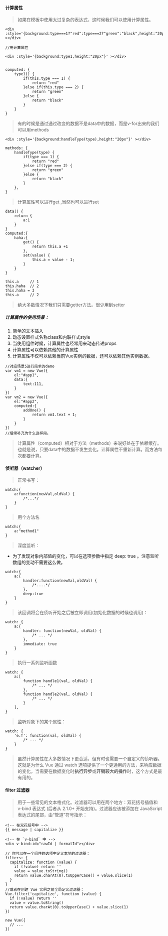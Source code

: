 #### 计算属性
> 如果在模板中使用太过复杂的表达式，这时候我们可以使用计算属性。

```
<div :style='{background:type===1?"red":type===2?"green":"black",height:"20px"}' ></div>

//用计算属性

<div :style='{background:type1,height:"20px"}' ></div>


computed: {
	type1() {
		if(this.type === 1) {
			return "red"
		}else if(this.type === 2) {
			return "green"
		}else {
			return "black"
		}
	}
}

```
> 有的时候是通过通过改变的数据不是data中的数据，而是v-for出来的我们可以用methods
```
<div :style='{background:handleType(type),height:"20px"}' ></div>

methods: {
	handleType(type) {
		if(type === 1) {
			return "red"
		}else if(type === 2) {
			return "green"
		}else {
			return "black"
		}
	},
}
```
> 计算属性可以进行get ,当然也可以进行set


```
data() {
    return {
        a:1
    }
}
computed:{
    haha:{
        get() {
            return this.a +1
        },
        set(value) {
            this.a = value - 1;
        }
    }
}

this.a     // 1
this.haha  // 2
this.haha = 3
this.a     // 2
```
> 绝大多数情况下我们只需要getter方法。很少用到setter


##### 计算属性的使用场景：
1. 简单的文本插入
2. 动态设置样式名称class和内联样式style
3. 当使用组件时候，计算属性也经常用来动态传递props
4. 计算属性可以依赖其他的计算属性
5. 计算属性不仅可以依赖当前Vue实例的数据，还可以依赖其他实例数据。


```
//对应场景5进行简单的demo
var vm1 = new Vue({
    el:"#app1",
    data:{
        text:111,
    }
})
var vm2 = new Vue({
    el:"#app2",
    computed:{
        addOne() {
            return vm1.text + 1;
        }
    }
})
//后续补充为什么这样用。
```
> 计算属性（computed）相对于方法（methods）来说好处在于依赖缓存。也就是说，只要data中的数据不发生变化。计算属性不重新计算。而方法每次都要计算。


#### 侦听器（watcher）

> 正常书写：

```
watch:{
    a:function(newVal,oldVal) {
        /*...*/
    }
}

```
> 用个方法名

```
watch:{
    a:"method1"
}
```
> 深度监听：
- 为了发现对象内部值的变化，可以在选项参数中指定 deep: true 。注意监听数组的变动不需要这么做。

```
watch:{
    a:{
        handler:function(newVal,oldVal) {
            /*....*/
        },
        deep:true
    }
}
```
>  该回调将会在侦听开始之后被立即调用(初始化数据的时候也调用)：

```
watch: {
    a:{
        handler: function(newVal, oldVal) {
            /* ... */
        },
        immediate: true
    }
}
```
> 执行一系列监听函数

```
watch: {
    a:[
        function handle1(val, oldVal) {
            /* ... */
        },
        function handle2(val, oldVal) {
            /* ... */
        }
    ],
}
```
> 监听对象下的某个属性：

```
watch: {
    'e.f': function(val, oldVal) {
        /* ... */
    }
}
```

> 虽然计算属性在大多数情况下更合适，但有时也需要一个自定义的侦听器。这就是为什么 Vue 通过 watch 选项提供了一个更通用的方法，来响应数据的变化。当需要在数据变化时**执行异步**或**开销较大的操作**时，这个方式是最有用的。

#### filter 过滤器
> 用于一些常见的文本格式化。过滤器可以用在两个地方：双花括号插值和 v-bind 表达式 (后者从 2.1.0+ 开始支持)。过滤器应该被添加在 JavaScript 表达式的尾部，由“管道”符号指示：

```
<!-- 在双花括号中 -->
{{ message | capitalize }}

<!-- 在 `v-bind` 中 -->
<div v-bind:id="rawId | formatId"></div>

// 你可以在一个组件的选项中定义本地的过滤器：
filters: {
  capitalize: function (value) {
    if (!value) return ''
    value = value.toString()
    return value.charAt(0).toUpperCase() + value.slice(1)
  }
}
//或者在创建 Vue 实例之前全局定义过滤器：
Vue.filter('capitalize', function (value) {
  if (!value) return ''
  value = value.toString()
  return value.charAt(0).toUpperCase() + value.slice(1)
})

new Vue({
  // ...
})
```
